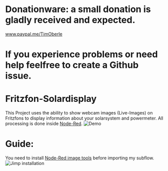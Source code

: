 # Donationware: a small donation is gladly received and expected. 
www.paypal.me/TimOberle
# If you experience problems or need help feelfree to create a Github issue.
# Fritzfon-Solardisplay

This Project uses the ability to show webcam images (Live-Images) on Fritzfons to display information about your solarsystem and powermeter.
All processing is done inside [Node-Red](https://nodered.org/).
![Demo](https://github.com/gitmacer/Fritzfon-Solardisplay/raw/main/Demo-Images/Demo.jpg)

# Guide:
You need to install
[Node-Red image tools](https://flows.nodered.org/node/node-red-contrib-image-tools) before importing my subflow.
![Jimp installation](https://user-images.githubusercontent.com/37345589/228313961-9bf6407b-8946-4bc2-8907-313227f4a952.gif)
